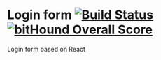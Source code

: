# Login form [![Build Status](https://travis-ci.org/dawid-drelichowski/login-form.svg?branch=master)](https://travis-ci.org/dawid-drelichowski/login-form) [![bitHound Overall Score](https://www.bithound.io/github/dawid-drelichowski/movie-info/badges/score.svg)](https://www.bithound.io/github/dawid-drelichowski/movie-info)  
Login form based on React
